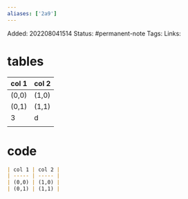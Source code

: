 ```yaml
---
aliases: ['2a9']
---
```

Added: 202208041514
Status: #permanent-note 
Tags:
Links: 
# tables
| col 1 | col 2 |
| ----- | ----- |
| (0,0) | (1,0) |
| (0,1) | (1,1) |
| 3     | d     |
|       |       |

# code
```md
| col 1 | col 2 |
| ----- | ----- |
| (0,0) | (1,0) |
| (0,1) | (1,1) |

```